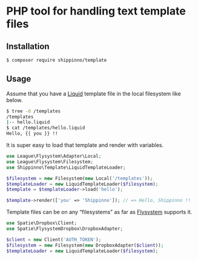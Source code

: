 # PHP tool for handling text template files 

## Installation

```sh
$ composer require shippinno/template
```

## Usage

Assume that you have a [Liquid](https://shopify.github.io/liquid/) template file in the local filesystem like below.

```sh
$ tree -d /templates
/templates
|-- hello.liquid 
$ cat /templates/hello.liquid
Hello, {{ you }} !!
```

It is super easy to load that template and render with variables.

```php
use League\Flysystem\Adapter\Local;
use League\Flysystem\Filesystem;
use Shippinno\Template\LiquidTemplateLoader;

$filesystem = new Filesystem(new Local('/templates'));
$templateLoader = new LiquidTemplateLoader($filesystem);
$template = $templateLoader->load('hello');

$template->render(['you' => 'Shippinno']); // => Hello, Shippinno !!
```

Template files can be on any “filesystems” as far as [Flysystem](http://flysystem.thephpleague.com/docs/) supports it.

```php
use Spatie\Dropbox\Client;
use Spatie\FlysystemDropbox\DropboxAdapter;

$client = new Client('AUTH_TOKEN');
$filesystem = new Filesystem(new DropboxAdapter($client));
$templateLoader = new LiquidTemplateLoader($filesystem);
```